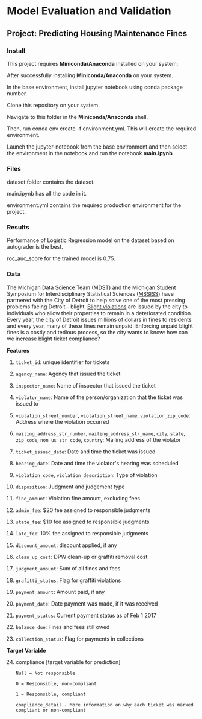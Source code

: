 # Model Evaluation and Validation
## Project: Predicting Housing Maintenance Fines

### Install

This project requires **Miniconda/Anaconda** installed on your system:

<!-- - [NumPy](http://www.numpy.org/) -->
<!-- - [Pandas](http://pandas.pydata.org/) -->
<!-- - [matplotlib](http://matplotlib.org/) -->
<!-- - [scikit-learn](http://scikit-learn.org/stable/) -->
After successfully installing **Miniconda/Anaconda** on your system.

In the base environment, install jupyter notebook using conda package number.

Clone this repository on your system.

Navigate to this folder in the **Miniconda/Anaconda** shell.

Then, run conda env create -f environment.yml. This will create the required environment.

Launch the jupyter-notebook from the base environment and then select the environment in the notebook and
run the notebook **main.ipynb**

<!-- You will also need to have software installed to run and execute a [Jupyter Notebook](http://jupyter.org/install.html). -->

<!-- If you do not have Python installed yet, it is highly recommended that you install the [Anaconda](https://www.anaconda.com/download/) distribution of Python, which already has the above packages and more included. -->

### Files

<!-- Template code is provided in the `boston_housing.ipynb` notebook file. You will also be required to use the included `visuals.py` Python file and the `housing.csv` dataset file to complete your work. While some code has already been implemented to get you started, you will need to implement additional functionality when requested to successfully complete the project. Note that the code included in `visuals.py` is meant to be used out-of-the-box and not intended for students to manipulate. If you are interested in how the visualizations are created in the notebook, please feel free to explore this Python file. -->
dataset folder contains the dataset.

main.ipynb has all the code in it.

environment.yml contains the required production environment for the project.

### Results

Performance of Logistic Regression model on the dataset based on autograder is the best.

roc_auc_score for the trained model is 0.75.


<!-- ### Run

In a terminal or command window, navigate to the top-level project directory `boston_housing/` (that contains this README) and run one of the following commands:

```bash
ipython notebook boston_housing.ipynb
```
or
```bash
jupyter notebook boston_housing.ipynb
```
or open with Juoyter Lab
```bash
jupyter lab
```

This will open the Jupyter Notebook software and project file in your browser. -->

### Data

The Michigan Data Science Team ([MDST](http://midas.umich.edu/mdst/)) and the Michigan Student Symposium for Interdisciplinary Statistical Sciences ([MSSISS](https://sites.lsa.umich.edu/mssiss/)) have partnered with the City of Detroit to help solve one of the most pressing problems facing Detroit - blight. [Blight violations](http://www.detroitmi.gov/How-Do-I/Report/Blight-Complaint-FAQs) are issued by the city to individuals who allow their properties to remain in a deteriorated condition. Every year, the city of Detroit issues millions of dollars in fines to residents and every year, many of these fines remain unpaid. Enforcing unpaid blight fines is a costly and tedious process, so the city wants to know: how can we increase blight ticket compliance?

**Features**

1. `ticket_id`: unique identifier for tickets

2. `agency_name`: Agency that issued the ticket

3. `inspector_name`: Name of inspector that issued the ticket

4. `violator_name`: Name of the person/organization that the ticket was issued to

5. `violation_street_number`, `violation_street_name`, `violation_zip_code`: Address where the violation occurred

6. `mailing_address_str_number`, `mailing_address_str_name`, `city`, `state`, `zip_code`, `non_us_str_code`, `country`: Mailing address of the violator

7. `ticket_issued_date`: Date and time the ticket was issued

8. `hearing_date`: Date and time the violator's hearing was scheduled

9. `violation_code`, `violation_description`: Type of violation

10. `disposition`: Judgment and judgement type

11. `fine_amount`: Violation fine amount, excluding fees

12. `admin_fee`: $20 fee assigned to responsible judgments

13. `state_fee`: $10 fee assigned to responsible judgments

14. `late_fee`: 10% fee assigned to responsible judgments

15. `discount_amount`: discount applied, if any

16. `clean_up_cost`: DPW clean-up or graffiti removal cost

17. `judgment_amount`: Sum of all fines and fees

18. `grafitti_status`: Flag for graffiti violations

19. `payment_amount`: Amount paid, if any

20. `payment_date`: Date payment was made, if it was received

21. `payment_status`: Current payment status as of Feb 1 2017

22. `balance_due`: Fines and fees still owed

23. `collection_status`: Flag for payments in collections


**Target Variable**
<!-- 4. `MEDV`: median value of owner-occupied homes -->

24. compliance [target variable for prediction]

        Null = Not responsible

        0 = Responsible, non-compliant

        1 = Responsible, compliant

        compliance_detail - More information on why each ticket was marked compliant or non-compliant
